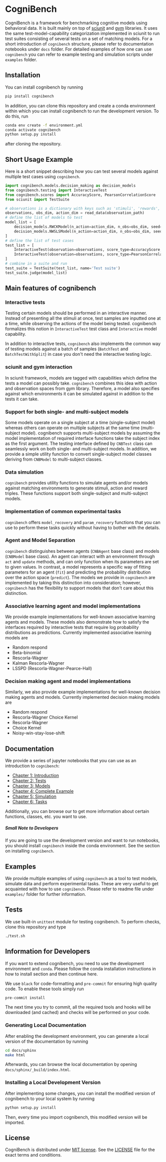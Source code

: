 # CogniBench
CogniBench is a framework for benchmarking cognitive models using behavioral data. It is built mainly on top of
[sciunit](https://github.com/scidash/sciunit) and [gym](https://github.com/openai/gym) libraries. It uses the same
test-model-capability categorization implemented in sciunit to run test suites consisting of several tests on a
set of matching models. For a short introduction of `cognibench` structure, please refer to documentation notebooks under
`docs` folder. For detailed examples of how one can use `cognibench` you can refer to example testing and simulation
scripts under `examples` folder.

## Installation
You can install cognibench by running

```bash
pip install cognibench
```

In addition, you can clone this repository and create a conda environment within which you can install cognibench to run
the development version. To do this, run
```bash
conda env create -f environment.yml
conda activate cognibench
python setup.py install
```
after cloning the repository.

## Short Usage Example
Here is a short snippet describing how you can test several models against multiple test cases using `cognibench`.

```python
import cognibench.models.decision_making as decision_models
from cognibench.testing import InteractiveTest
from cognibench.scores import AccuracyScore, PearsonCorrelationScore
from sciunit import TestSuite

# observations is a dictionary with keys such as 'stimuli', 'rewards', etc.
observations, obs_dim, action_dim = read_data(observation_path)
# define the list of models to test
model_list = [
    decision_models.RWCKModel(n_action=action_dim, n_obs=obs_dim, seed=42),
    decision_models.NWSLSModel(n_action=action_dim, n_obs=obs_dim, seed=42),
]
# define the list of test cases
test_list = [
    InteractiveTest(observation=observations, score_type=AccuracyScore, name='Accuracy Test'),
    InteractiveTest(observation=observations, score_type=PearsonCorrelationScore, name='Correlation Test'),
]
# combine in a suite and run
test_suite = TestSuite(test_list, name='Test suite')
test_suite.judge(model_list)
```

## Main features of cognibench

### Interactive tests
Testing certain models should be performed in an interactive manner. Instead of presenting all the stimuli at once, test
samples are inputted one at a time, while observing the actions of the model being tested. cognibench formalizes this
notion in `InteractiveTest` test class and `Interactive` model capability.

In addition to interactive tests, `cognibench` also implements the common way of testing models against a batch of samples
(`BatchTest` and `BatchTestWithSplit`) in case you don't need the interactive testing logic.

### sciunit and gym interaction
In sciunit framework, models are tagged with capabilities which define the tests a model can possibly take.
`cognibench` combines this idea with action and observation spaces from gym library. Therefore, a model also specifies
against which environments it can be simulated against in addition to the tests it can take.

### Support for both single- and multi-subject models
Some models operate on a single subject at a time (single-subject model) whereas others can operate on multiple subjects
at the same time (multi-subject model). cognibench supports multi-subject models by assuming the model implementation of
required interface functions take the subject index as the first argument. The testing interface defined by `CNBTest`
class can seamlessly work on both single- and multi-subject models. In addition, we provide a simple utility function
to convert single-subject model classes deriving from `CNBModel` to multi-subject classes.

### Data simulation
`cognibench` provides utility functions to simulate agents and/or models against matching environments to generate
stimuli, action and reward triples. These functions support both single-subject and multi-subject models.

### Implementation of common experimental tasks
`cognibench` offers `model_recovery` and `param_recovery` functions that you can use to perform these tasks quickly without
having to bother with the details.

### Agent and Model Separation
`cognibench` distinguishes between agents (`CNBAgent` base class) and models (`CNBModel` base class). An agent can
interact with an environment through `act` and `update` methods, and can only function when its parameters are set to
given values. In contrast, a model represents a specific way of fitting parameters for an agent (`fit`) and predicting
the probability distribution over the action space (`predict`). The models we provide in `cognibench` are implemented by
taking this distinction into consideration; however, `cognibench` has the flexibility to support models that don't care
about this distinction.

### Associative learning agent and model implementations
We provide example implementations for well-known associative learning agents and models. These models also demonstrate
how to satisfy the interfaces required by interactive tests that require log probability distributions as predictions.
Currently implemented associative learning models are
* Random respond
* Beta-binomial
* Rescorla-Wagner
* Kalman Rescorla-Wagner
* LSSPD (Rescorla-Wagner-Pearce-Hall)

### Decision making agent and model implementations
Similarly, we also provide example implementations for well-known decision making agents and models. Currently
implemented decision making models are
* Random respond
* Rescorla-Wagner Choice Kernel
* Rescorla-Wagner
* Choice Kernel
* Noisy-win-stay-lose-shift

## Documentation
We provide a series of jupyter notebooks that you can use as an introduction to `cognibench`:
<!-- TODO: Below links should point to github because then they will work from readthedocs and so on. -->
<!-- TODO: change the name of the repository to cognibench -->
* [Chapter 1: Introduction](docs/ch01_introduction.ipynb)
* [Chapter 2: Tests](docs/ch02_tests.ipynb)
* [Chapter 3: Models](docs/ch03_models.ipynb)
* [Chapter 4: Complete Example](docs/ch04_complete_example.ipynb)
* [Chapter 5: Simulation](docs/ch05_simulation.ipynb)
* [Chapter 6: Tasks](docs/ch06_tasks.ipynb)

<!-- TODO: API reference link must be https (readthedocs) -->
Additionally, you can browse our <!-- [API reference](TODO) --> to get more information about certain functions,
classes, etc. you want to use.

##### Small Note to Developers
If you are going to use the development version and want to run notebooks, you should install `cognibench` inside the conda
environment. See the section on installing `cognibench`.

## Examples
We provide multiple examples of using `cognibench` as a tool to test models, simulate data and perform experimental tasks.
These are very useful to get acquainted with how to use `cognibench`.  Please refer to readme file under `examples/` folder
for further information.

## Tests
We use built-in `unittest` module for testing cognibench. To perform checks, clone this repository and type

```bash
./test.sh
```

## Information for Developers
If you want to extend cognibench, you need to use the development environment and `conda`. Please follow the conda
installation instructions in how to install section and then continue here.

We use `black` for code-formatting and `pre-commit` for ensuring high quality code.  To enable these tools simply run

```bash
pre-commit install
```

The next time you try to commit, all the required tools and hooks will be downloaded (and cached) and checks will be
performed on your code.

### Generating Local Documentation
After enabling the development environment, you can generate a local version of the documentation by running

```bash
cd docs/sphinx
make html
```

Afterwards, you can browse the local documentation by opening `docs/sphinx/_build/index.html`.

### Installing a Local Development Version
After implementing some changes, you can install the modified version of cognibench to your local system by running

```bash
python setup.py install
```

Then, every time you import cognibench, this modified version will be imported.

## License
<!-- TODO: LICENSE link must be https (github) -->
CogniBench is distributed under [MIT license](https://opensource.org/licenses/MIT).
See the [LICENSE](LICENSE) file for the exact terms and conditions.
